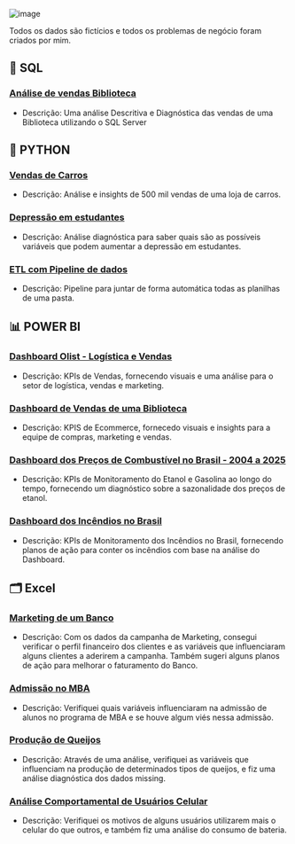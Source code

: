 ![image](https://github.com/user-attachments/assets/0bba30c6-64e7-47b8-851c-6d570d5c8f95)



Todos os dados são fictícios e todos os problemas de negócio foram criados por mim.
## 🎲 SQL

### [Análise de vendas Biblioteca](https://github.com/massis93/Projetos_Analise_Dados/tree/main/SQL/An%C3%A1lise%20de%20Vendas%20Biblioteca)
- Descrição: Uma análise Descritiva e Diagnóstica das vendas de uma Biblioteca utilizando o SQL Server

## 🐍 PYTHON
### [Vendas de Carros](https://github.com/massis93/Projetos_Analise_Dados/tree/main/Python/Car%20Sales)
- Descrição: Análise e insights de 500 mil vendas de uma loja de carros.

### [Depressão em estudantes](https://github.com/massis93/Projetos_Analise_Dados/tree/main/Python/Depression)
- Descrição: Análise diagnóstica para saber quais são as possíveis variáveis que podem aumentar a depressão em estudantes.

### [ETL com Pipeline de dados](https://github.com/massis93/Projetos_Analise_Dados/blob/main/Python/Pipeline/README.md)
- Descrição: Pipeline para juntar de forma automática todas as planilhas de uma pasta.
 
## 📊 POWER BI

### [Dashboard Olist - Logística e Vendas](https://github.com/massis93/Projetos_Analise_Dados/tree/main/PowerBI/Ecommerce)
- Descrição: KPIs de Vendas, fornecendo visuais e uma análise para o setor de logística, vendas e marketing.

### [Dashboard de Vendas de uma Biblioteca](https://github.com/massis93/Projetos_Analise_Dados/tree/main/PowerBI/Biblioteca)
- Descrição: KPIS de Ecommerce, fornecedo visuais e insights para a equipe de compras, marketing e vendas.

### [Dashboard dos Preços de Combustível no Brasil - 2004 a 2025](https://github.com/massis93/Projetos_Analise_Dados/tree/main/PowerBI/Pre%C3%A7os%20de%20Combust%C3%ADveis%20no%20Brasil)
- Descrição: KPIs de Monitoramento do Etanol e Gasolina ao longo do tempo, fornecendo um diagnóstico sobre a sazonalidade dos preços de etanol.


### [Dashboard dos Incêndios no Brasil](https://github.com/massis93/Projetos_Analise_Dados/blob/main/PowerBI/Monitoramento%20Inc%C3%AAndios%20Brasil/README.md)
- Descrição: KPIs de Monitoramento dos Incêndios no Brasil, fornecendo planos de ação para conter os incêndios com base na análise do Dashboard.



## 🗂️ Excel

### [Marketing de um Banco](https://github.com/massis93/Projetos_Analise_Dados/tree/main/Excel/Bank%20Marketing)
- Descrição: Com os dados da campanha de Marketing, consegui verificar o perfil financeiro dos clientes e as variáveis que influenciaram alguns clientes a aderirem a campanha. Também sugeri alguns planos de ação para melhorar o faturamento do Banco.

### [Admissão no MBA](https://github.com/massis93/Projetos_Analise_Dados/tree/main/Excel/MBA)
- Descrição: Verifiquei quais variáveis influenciaram na admissão de alunos no programa de MBA e se houve algum viés nessa admissão.

### [Produção de Queijos](https://github.com/massis93/Projetos_Analise_Dados/tree/main/Excel/Canadian%20Cheese)
- Descrição: Através de uma análise, verifiquei as variáveis que influenciam na produção de determinados tipos de queijos, e fiz uma análise diagnóstica dos dados missing.

### [Análise Comportamental de Usuários Celular](https://github.com/massis93/Projetos_Analise_Dados/tree/main/Excel/Smartphone%20Behavior)
- Descrição: Verifiquei os motivos de alguns usuários utilizarem mais o celular do que outros, e também fiz uma análise do consumo de bateria.


